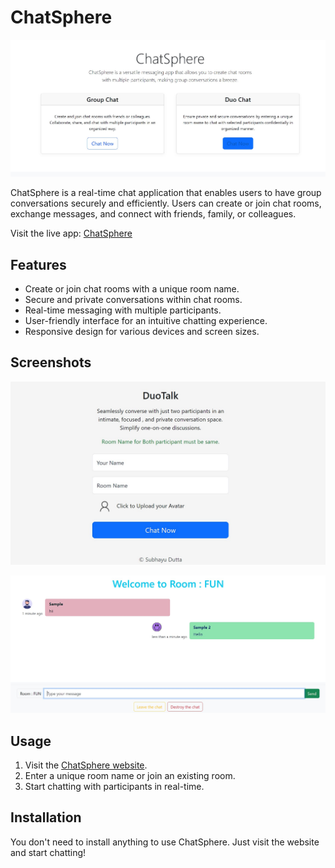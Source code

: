 # ChatSphere

![Chat Room](./public/Screenshot_1.jpg)

ChatSphere is a real-time chat application that enables users to have group conversations securely and efficiently. Users can create or join chat rooms, exchange messages, and connect with friends, family, or colleagues.

Visit the live app: [ChatSphere](https://chatapp-34f86.web.app/)

## Features

- Create or join chat rooms with a unique room name.
- Secure and private conversations within chat rooms.
- Real-time messaging with multiple participants.
- User-friendly interface for an intuitive chatting experience.
- Responsive design for various devices and screen sizes.

## Screenshots

![Join Room](./public/Screenshot_2.jpg)

![Chat Now](./public/Screenshot_3.jpg)

## Usage

1. Visit the [ChatSphere website](https://chatapp-34f86.web.app/).
2. Enter a unique room name or join an existing room.
3. Start chatting with participants in real-time.

## Installation

You don't need to install anything to use ChatSphere. Just visit the website and start chatting!

